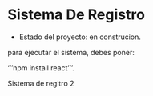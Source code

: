 <h1>Sistema De Registro</h1>

- Estado del proyecto: en construcion.

para ejecutar el sistema, debes poner:

‘’’npm install react’’’.

Sistema de regitro 2

